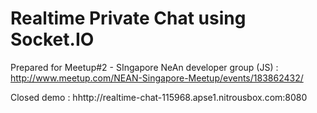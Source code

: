 Realtime Private Chat using Socket.IO
=====================================

Prepared for Meetup#2 - SIngapore NeAn developer group (JS) : http://www.meetup.com/NEAN-Singapore-Meetup/events/183862432/


Closed demo : hhttp://realtime-chat-115968.apse1.nitrousbox.com:8080
